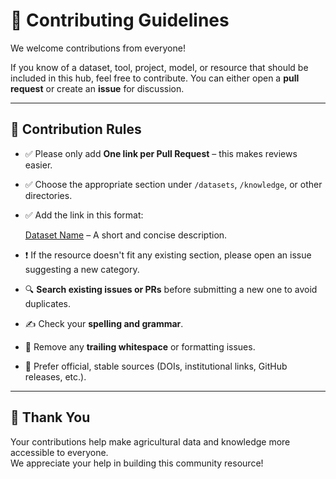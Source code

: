 # 🤝 Contributing Guidelines

We welcome contributions from everyone!

If you know of a dataset, tool, project, model, or resource that should be included in this hub, feel free to contribute. You can either open a **pull request** or create an **issue** for discussion.

---

## 📌 Contribution Rules

- ✅ Please only add **One link per Pull Request** – this makes reviews easier.
- ✅ Choose the appropriate section under `/datasets`, `/knowledge`, or other directories.
- ✅ Add the link in this format:

  [Dataset Name](http://example.com/) – A short and concise description.

- ❗ If the resource doesn't fit any existing section, please open an issue suggesting a new category.
- 🔍 **Search existing issues or PRs** before submitting a new one to avoid duplicates.
- ✍️ Check your **spelling and grammar**.
- 🧹 Remove any **trailing whitespace** or formatting issues.
- 📄 Prefer official, stable sources (DOIs, institutional links, GitHub releases, etc.).

---

## 🙌 Thank You

Your contributions help make agricultural data and knowledge more accessible to everyone.  
We appreciate your help in building this community resource!
